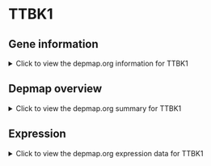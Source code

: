 <h1>TTBK1</h1>

<h2>Gene information</h2>
<details>
  <summary>Click to view the depmap.org information for TTBK1</summary>
  <p><a href="https://depmap.org/portal/gene/TTBK1?tab=about" target="_BLANK">Open page in a new tab...</a></p>
  <iframe src="https://depmap.org/portal/gene/TTBK1?tab=about" style="border:none;width:100%;height:800px"></iframe>
</details>

<h2>Depmap overview</h2>
<details>
  <summary>Click to view the depmap.org summary for TTBK1</summary>
  <p><a href="https://depmap.org/portal/gene/TTBK1?tab=overview" target="_BLANK">Open page in a new tab...</a></p>
  <iframe src="https://depmap.org/portal/gene/TTBK1?tab=overview" style="border:none;width:100%;height:800px"></iframe>
</details>

<h2>Expression</h2>
<details>
  <summary>Click to view the depmap.org expression data for TTBK1</summary>
  <p><a href="https://depmap.org/portal/gene/TTBK1?tab=characterization" target="_BLANK">Open page in a new tab...</a></p>
  <iframe src="https://depmap.org/portal/gene/TTBK1?tab=characterization" style="border:none;width:100%;height:800px"></iframe>
</details>


<!--
<h2>Reactome Pathway diagram</h2>
<details>
  <summary>Click to view the Reactome pathway for TTBK1</summary>
  <p><a href="PURL" target="_BLANK">Open page in a new tab...</a></p>
  PNAME
</details>
-->



